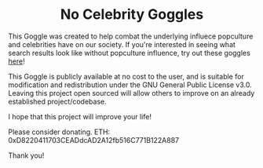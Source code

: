 <h1 align="center">No Celebrity Goggles</h1>

This Goggle was created to help combat the underlying influece popculture and celebrities have on our society. If you're interested in seeing what search results look
like without popculture influence, try out these goggles [here](https://search.brave.com/goggles/discover?goggles_id=https%3A%2F%2Fraw.githubusercontent.com%2FOmpanime%2FNo-Celebrity-Goggles%2Fmain%2FNo%2520Celebrity%2520Goggles)!

This Goggle is publicly available at no cost to the user, and is suitable for modification and redistribution under the GNU General Public License v3.0. Leaving this project open sourced will allow others to improve on an already established project/codebase.

I hope that this project will improve your life!


Please consider donating.
ETH: 0xD8220411703CEADdcAD2A12fb516C771B122A887

Thank you!
